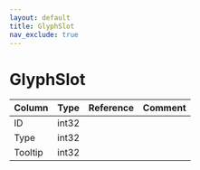 ```yaml
---
layout: default
title: GlyphSlot
nav_exclude: true
---
```

# GlyphSlot

| Column | Type | Reference | Comment |
|--------|------|-----------|---------|
|ID|int32|||
|Type|int32|||
|Tooltip|int32|||
